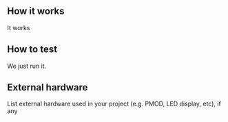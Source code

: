 <!---

This file is used to generate your project datasheet. Please fill in the information below and delete any unused
sections.

You can also include images in this folder and reference them in the markdown. Each image must be less than
512 kb in size, and the combined size of all images must be less than 1 MB.
-->

## How it works
It works

## How to test

We just run it.

## External hardware

List external hardware used in your project (e.g. PMOD, LED display, etc), if any
